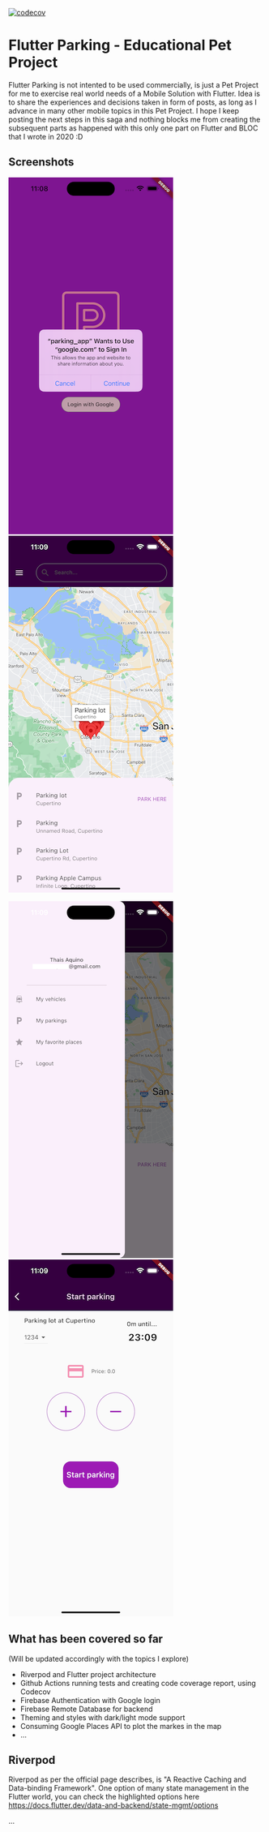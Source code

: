 [![codecov](https://codecov.io/gh/tasaquino/parking_app/branch/main/graph/badge.svg?token=EB2DJ9I1PQ)](https://codecov.io/gh/tasaquino/parking_app)

# Flutter Parking - Educational Pet Project

Flutter Parking is not intented to be used commercially, is just a Pet Project for me to exercise real world needs of a Mobile Solution with Flutter.
Idea is to share the experiences and decisions taken in form of posts, as long as I advance in many other mobile topics in this Pet Project. I hope I keep posting the next steps in this saga and nothing blocks me from creating the subsequent parts as happened with this only one part on Flutter and BLOC that I wrote in 2020 :D

## Screenshots

![Login Image](screenshots/login.png) ![Home Image](screenshots/home.png)

![Drawer Image](screenshots/drawer.png) ![Start Image](screenshots/start.png)



## What has been covered so far

(Will be updated accordingly with the topics I explore)

- Riverpod and Flutter project architecture
- Github Actions running tests and creating code coverage report, using Codecov
- Firebase Authentication with Google login
- Firebase Remote Database for backend
- Theming and styles with dark/light mode support
- Consuming Google Places API to plot the markes in the map
- ...

## Riverpod

Riverpod as per the official page describes, is "A Reactive Caching and Data-binding Framework". One option of many state management in the Flutter world, you can check the highlighted options here https://docs.flutter.dev/data-and-backend/state-mgmt/options

... 